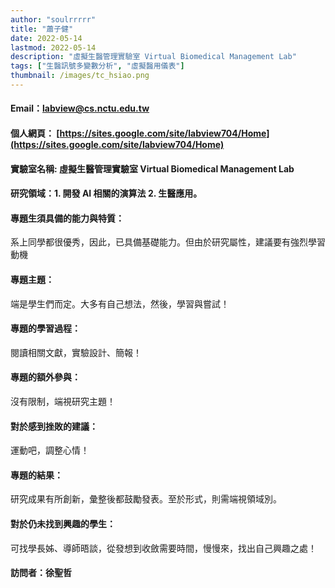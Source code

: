```yaml
---
author: "soulrrrrr"
title: "蕭子健"
date: 2022-05-14
lastmod: 2022-05-14
description: "虛擬生醫管理實驗室 Virtual Biomedical Management Lab"
tags: ["生醫訊號多變數分析", "虛擬醫用儀表"]
thumbnail: /images/tc_hsiao.png
---
```


#### Email：labview@cs.nctu.edu.tw

#### 個人網頁： [https://sites.google.com/site/labview704/Home](https://sites.google.com/site/labview704/Home)

#### 實驗室名稱: 虛擬生醫管理實驗室 Virtual Biomedical Management Lab

#### 研究領域：1. 開發 AI 相關的演算法 2. 生醫應用。

#### 專題生須具備的能力與特質：
系上同學都很優秀，因此，已具備基礎能力。但由於研究屬性，建議要有強烈學習動機

#### 專題主題：
端是學生們而定。大多有自己想法，然後，學習與嘗試！

#### 專題的學習過程：
閱讀相關文獻，實驗設計、簡報！

#### 專題的額外參與：
沒有限制，端視研究主題！

#### 對於感到挫敗的建議：
運動吧，調整心情！

#### 專題的結果：
研究成果有所創新，彙整後都鼓勵發表。至於形式，則需端視領域別。

#### 對於仍未找到興趣的學生：
可找學長姊、導師晤談，從發想到收斂需要時間，慢慢來，找出自己興趣之處！

#### 訪問者：徐聖哲